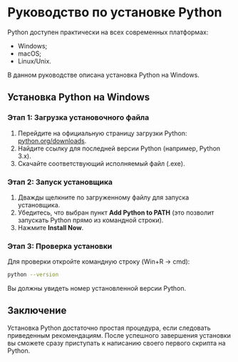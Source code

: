 # Руководство по установке Python


Python доступен практически на всех современных платформах:
- Windows;
- macOS;
- Linux/Unix.

В данном руководстве описана установка Python на Windows.

## Установка Python на Windows

### Этап 1: Загрузка установочного файла

1. Перейдите на официальную страницу загрузки Python: [python.org/downloads](https://www.python.org/downloads/).
2. Найдите ссылку для последней версии Python (например, Python 3.x).
3. Скачайте соответствующий исполняемый файл (.exe).

### Этап 2: Запуск установщика

1. Дважды щелкните по загруженному файлу для запуска установщика.
2. Убедитесь, что выбран пункт **Add Python to PATH** (это позволит запускать Python прямо из командной строки).
3. Нажмите **Install Now**.

### Этап 3: Проверка установки

Для проверки откройте командную строку (Win+R → cmd):

```bash
python --version
```

Вы должны увидеть номер установленной версии Python.

## Заключение

Установка Python достаточно простая процедура, если следовать приведенным рекомендациям. После успешного завершения установки вы сможете сразу приступать к написанию своего первого скрипта на Python.